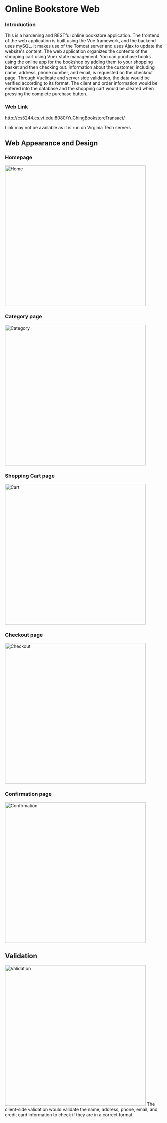 # Online Bookstore Web
### Introduction
This is a hardening and RESTful online bookstore application. 
The frontend of the web application is built using the Vue framework, and the backend uses mySQL. 
It makes use of the Tomcat server and uses Ajax to update the website's content. 
The web application organizes the contents of the shopping cart using Vuex state management. 
You can purchase books using the online app for the bookshop by adding them to your shopping basket and then checking out. 
Information about the customer, including name, address, phone number, and email, is requested on the checkout page. 
Through Vuelidate and server side validation, the data would be verified according to its format. 
The client and order information would be entered into the database and the shopping cart would be cleared when pressing the complete purchase button.

### Web Link
http://cs5244.cs.vt.edu:8080/YuChingBookstoreTransact/

Link may not be available as it is run on Virginia Tech servers

## Web Appearance and Design
### Homepage
<img width="450" alt="Home" src="https://user-images.githubusercontent.com/39873770/206364480-bb21dfc3-d8bd-4010-a2d0-cd2a88fa1e69.png">

### Category page
<img width="450" alt="Category" src="https://user-images.githubusercontent.com/39873770/206368168-8ea2cd33-dea6-4d46-a3cc-d8335fe89215.png">

### Shopping Cart page
<img width="450" alt="Cart" src="https://user-images.githubusercontent.com/39873770/206369823-5ab5b50d-ad6a-4250-857f-86d3f17f9ae2.png">

### Checkout page
<img width="450" alt="Checkout" src="https://user-images.githubusercontent.com/39873770/206610655-31b58dba-6d73-420c-95d7-f21cdcb73847.png">

### Confirmation page
<img width="450" alt="Confirmation" src="https://user-images.githubusercontent.com/39873770/206614163-a6f4fe8d-606d-4022-8bda-0ad4c0864e19.png">

## Validation
<img width="450" alt="Validation" src="https://user-images.githubusercontent.com/39873770/206617369-89741eb4-4e92-4d7b-9056-01d12adf6fa2.png">
The client-side validation would validate the name, address, phone, email, and credit card information to check if they are in a correct format.
